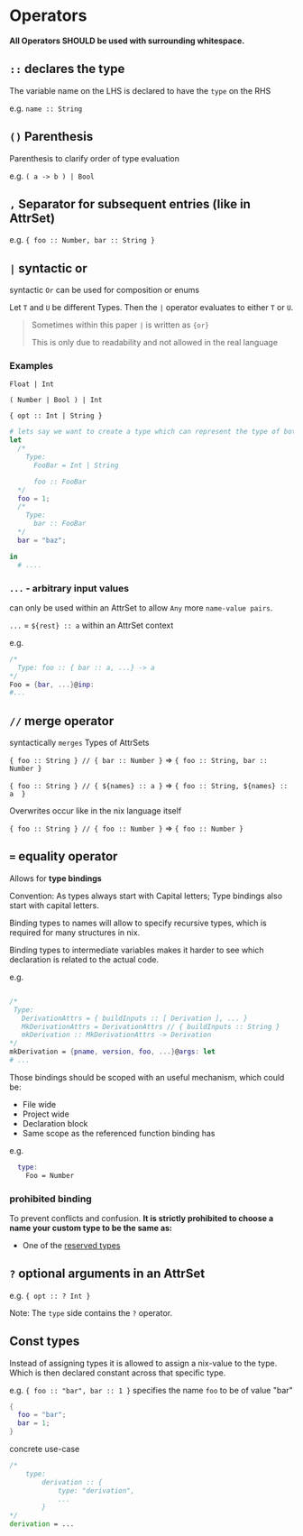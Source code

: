 # Operators

__All Operators SHOULD be used with surrounding whitespace.__

## `::` declares the type

The variable name on the LHS is declared to have the `type` on the RHS

e.g. `name :: String`

## `()` Parenthesis

Parenthesis to clarify order of type evaluation

e.g. `( a -> b ) | Bool`

## `,` Separator for subsequent entries (like in AttrSet)

e.g. `{ foo :: Number, bar :: String }`

## `|` syntactic or

syntactic `Or` can be used for composition or enums

Let `T` and `U` be different Types.
Then the `|` operator evaluates to either `T` or `U`.

> Sometimes within this paper `|` is written as `{or}`
>
> This is only due to readability and not allowed in the real language

### Examples

`Float | Int`

`( Number | Bool ) | Int`

`{ opt :: Int | String }`

```nix
# lets say we want to create a type which can represent the type of both 'foo' and 'bar'
let
  /*
    Type:
      FooBar = Int | String

      foo :: FooBar
  */
  foo = 1;
  /*
    Type: 
      bar :: FooBar
  */
  bar = "baz";

in
  # ....

```

### `...` - arbitrary input values

can only be used within an AttrSet to allow `Any` more `name-value pairs`.

`...` = `${rest} :: a` within an AttrSet context

e.g.

```nix
/*
  Type: foo :: { bar :: a, ...} -> a
*/
Foo = {bar, ...}@inp:
#...
```

## `//` merge operator

syntactically `merges` Types of AttrSets

`{ foo :: String } // { bar :: Number }` => `{ foo :: String, bar :: Number }`

`{ foo :: String } // { ${names} :: a }` => `{ foo :: String, ${names} :: a  }`

Overwrites occur like in the nix language itself

`{ foo :: String } // { foo :: Number }` => `{ foo :: Number }`

## `=` equality operator

Allows for __type bindings__

Convention: As types always start with Capital letters; Type bindings also start with capital letters.

Binding types to names will allow to specify recursive types, which is required for many structures in nix.

Binding types to intermediate variables makes it harder to see which declaration is related to the actual code.

e.g.

```nix

/*
 Type: 
   DerivationAttrs = { buildInputs :: [ Derivation ], ... }
   MkDerivationAttrs = DerivationAttrs // { buildInputs :: String }
   mkDerivation :: MkDerivationAttrs -> Derivation
*/
mkDerivation = {pname, version, foo, ...}@args: let
# ...

```

Those bindings should be scoped with an useful mechanism, which could be:

- File wide
- Project wide
- Declaration block
- Same scope as the referenced function binding has

e.g.

```nix
  type:
    Foo = Number
```

### prohibited binding

To prevent conflicts and confusion.
__It is strictly prohibited to choose a name your custom type to be the same as:__

- One of the [reserved types](./types.md)

## `?` optional arguments in an AttrSet

e.g.  `{ opt :: ? Int }`

Note: The `type` side contains the `?` operator.

## Const types

Instead of assigning types it is allowed to assign a nix-value to the type. Which is then declared constant across that specific type.

e.g. `{ foo :: "bar", bar :: 1 }` specifies the name `foo` to be of value "bar"

```nix
{
  foo = "bar";
  bar = 1;
}
```

concrete use-case

```nix
/*
    type:
        derivation :: { 
            type: "derivation",
            ...
        }
*/
derivation = ...
```
